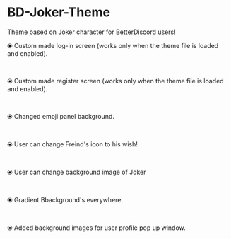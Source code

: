 # BD-Joker-Theme
Theme based on Joker character for BetterDiscord users!
<br>
<p>⦿ Custom made log-in screen (works only when the theme file is loaded and enabled).</p>
<br>
<p>⦿ Custom made register screen (works only when the theme file is loaded and enabled).</p>
<br>
<p>⦿ Changed emoji panel background.</p>
<br>
<p>⦿ User can change Freind's icon to his wish!</p>
<br>
<p>⦿ User can change background image of Joker</p>
<br>
<p>⦿ Gradient Bbackground's everywhere.</p>
<br>
<p>⦿ Added background images for user profile pop up window.</p>
<br>
<img scr="images/login.jpg"></img>
